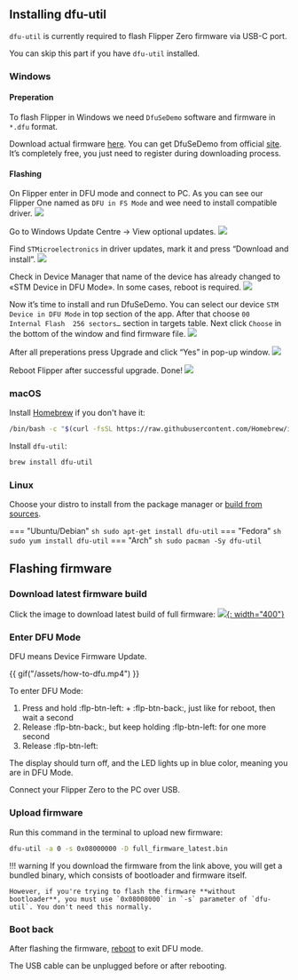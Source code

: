 ## Installing dfu-util

`dfu-util` is currently required to flash Flipper Zero firmware via USB-C port.

You can skip this part if you have `dfu-util` installed.

### Windows

#### Preperation

To flash Flipper in Windows we need `DfuSeDemo` software and firmware in `*.dfu` format. 

Download actual firmware [here](https://update.flipperzero.one/master/firmware/firmware.dfu).
You can get DfuSeDemo from official [site](https://www.st.com/en/development-tools/stsw-stm32080.html).
It’s completely free, you just need to register during downloading process.

#### Flashing

On Flipper enter in DFU mode and connect to PC.
As you can see our Flipper One named as `DFU in FS Mode` and wee need to install compatible driver.
![](assets/1-win-en.png)

Go to Windows Update Centre -> View optional updates.
![](assets/2-win-en.png)

Find `STMicroelectronics` in driver updates, mark it and press “Download and install”.
![](assets/3-win-en.png)

Check in Device Manager that name of the device has already changed to «STM Device in DFU Mode».
In some cases, reboot is required.
![](assets/4-win-en.png)

Now it’s time to install and run DfuSeDemo.
You can select our device `STM Device in DFU Mode` in top section of the app. 
After that choose `00  Internal Flash  256 sectors…` section in targets table.
Next click `Choose` in the bottom of the window and find firmware file.
![](assets/5-win-en.png)

After all preperations press Upgrade and click “Yes” in pop-up window.
![](assets/6-win-en.png)

Reboot Flipper after successful upgrade. Done!
![](assets/6-win-en.png)

### macOS

Install [Homebrew](https://brew.sh) if you don't have it:
``` sh
/bin/bash -c "$(curl -fsSL https://raw.githubusercontent.com/Homebrew/install/HEAD/install.sh)"
```

Install `dfu-util`:
``` sh
brew install dfu-util
```

### Linux

Choose your distro to install from the package manager or [build from sources](http://dfu-util.sourceforge.net/build.html).

=== "Ubuntu/Debian"
    ``` sh
    sudo apt-get install dfu-util
    ```
=== "Fedora"
    ``` sh
    sudo yum install dfu-util
    ```
=== "Arch"
    ``` sh
    sudo pacman -Sy dfu-util
    ```

## Flashing firmware

### Download latest firmware build

Click the image to download latest build of full firmware:
[![](https://update.flipperzero.one/latest-firmware-banner.png){: width="400"}](https://update.flipperzero.one/full_firmware_latest.bin)

### Enter DFU Mode

DFU means Device Firmware Update.

{{ gif("/assets/how-to-dfu.mp4") }}

To enter DFU Mode:

1. Press and hold :flp-btn-left: + :flp-btn-back:, just like for reboot, then wait a second
2. Release :flp-btn-back:, but keep holding :flp-btn-left: for one more second
3. Release :flp-btn-left:

The display should turn off, and the LED lights up in blue color, meaning you are in DFU Mode.

Connect your Flipper Zero to the PC over USB.

### Upload firmware

Run this command in the terminal to upload new firmware:
``` sh
dfu-util -a 0 -s 0x08000000 -D full_firmware_latest.bin
```

!!! warning
    If you download the firmware from the link above, you will get a bundled binary, which consists of bootloader and firmware itself.

    However, if you're trying to flash the firmware **without bootloader**, you must use `0x08008000` in `-s` parameter of `dfu-util`. You don't need this normally.

### Boot back

After flashing the firmware, [reboot](rebooting.md) to exit DFU mode.

The USB cable can be unplugged before or after rebooting.
